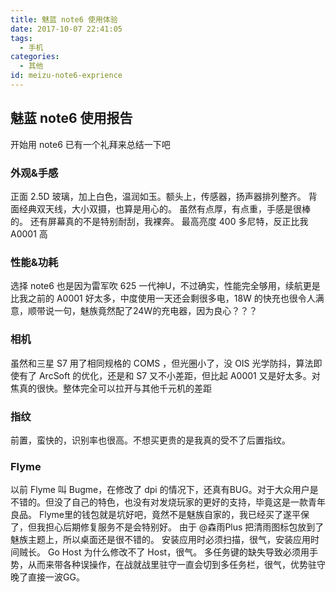 ```yaml
---
title: 魅蓝 note6 使用体验
date: 2017-10-07 22:41:05
tags:
  - 手机
categories:
  - 其他
id: meizu-note6-exprience
---
```


## 魅蓝 note6 使用报告

开始用 note6 已有一个礼拜来总结一下吧

### 外观&手感

正面 2.5D 玻璃，加上白色，温润如玉。额头上，传感器，扬声器排列整齐。
背面经典双天线，大小双摄，也算是用心的。
虽然有点厚，有点重，手感是很棒的。
还有屏幕真的不是特别耐刮，我裸奔。
最高亮度 400 多尼特，反正比我 A0001 高

### 性能&功耗

选择 note6 也是因为雷军吹 625 一代神U，不过确实，性能完全够用，续航更是比我之前的 A0001 好太多，中度使用一天还会剩很多电，18W 的快充也很令人满意，顺带说一句，魅族竟然配了24W的充电器，因为良心？？？

### 相机

虽然和三星 S7 用了相同规格的 COMS ，但光圈小了，没 OIS 光学防抖，算法即使有了 ArcSoft 的优化，还是和 S7 又不小差距，但比起 A0001 又是好太多。对焦真的很快。整体完全可以拉开与其他千元机的差距

### 指纹

前置，蛮快的，识别率也很高。不想买更贵的是我真的受不了后置指纹。

### Flyme

以前 Flyme 叫 Bugme，在修改了 dpi 的情况下，还真有BUG。对于大众用户是不错的。但没了自己的特色，也没有对发烧玩家的更好的支持，毕竟这是一款青年良品。
Flyme里的钱包就是坑好吧，竟然不是魅族自家的，我已经买了遂平保了，但我担心后期修复服务不是会特别好。
由于 @森雨Plus 把清雨图标包放到了魅族主题上，所以桌面还是很不错的。
安装应用时必须扫描，很气，安装应用时间贼长。
Go Host 为什么修改不了 Host，很气。
多任务键的缺失导致必须用手势，从而来带各种误操作，在战就战里驻守一直会切到多任务栏，很气，优势驻守晚了直接一波GG。

